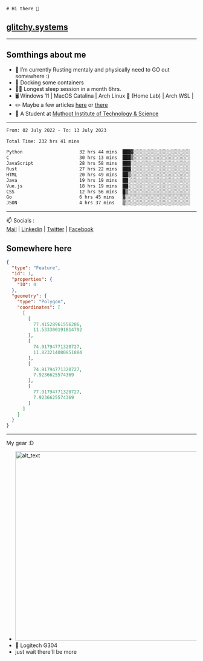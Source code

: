 ```
# Hi there 👋
```
## [glitchy.systems](https://glitchy.systems)
---

## Somthings about me



- 🌱 I’m currently Rusting mentaly and physically need to GO out somewhere :)
- 🐋 Docking some containers
- 😶‍🌫️ Longest sleep session in a month 6hrs.
- 🖥️ Windows 11 | MacOS Catalina | Arch Linux 🦩 (Home Lab) | Arch WSL |
- ✏️ Maybe a few articles [here](https://medium.com/@advaithnarayanan8) or [there](https://medium.com/@advaithnarayanan8)
- 📑 A Student at [Muthoot Institute of Technology & Science](https://mgmits.ac.in/)



---

<!--START_SECTION:waka-->

```txt
From: 02 July 2022 - To: 13 July 2023

Total Time: 232 hrs 41 mins

Python                     32 hrs 44 mins  ███▓░░░░░░░░░░░░░░░░░░░░░   14.07 %
C                          30 hrs 13 mins  ███▒░░░░░░░░░░░░░░░░░░░░░   12.99 %
JavaScript                 28 hrs 58 mins  ███░░░░░░░░░░░░░░░░░░░░░░   12.45 %
Rust                       27 hrs 22 mins  ███░░░░░░░░░░░░░░░░░░░░░░   11.77 %
HTML                       20 hrs 49 mins  ██▒░░░░░░░░░░░░░░░░░░░░░░   08.95 %
Java                       19 hrs 19 mins  ██░░░░░░░░░░░░░░░░░░░░░░░   08.30 %
Vue.js                     18 hrs 19 mins  ██░░░░░░░░░░░░░░░░░░░░░░░   07.88 %
CSS                        12 hrs 56 mins  █▒░░░░░░░░░░░░░░░░░░░░░░░   05.56 %
Go                         6 hrs 45 mins   ▓░░░░░░░░░░░░░░░░░░░░░░░░   02.90 %
JSON                       4 hrs 37 mins   ▒░░░░░░░░░░░░░░░░░░░░░░░░   01.99 %
```

<!--END_SECTION:waka-->

---

📫 Socials :<br>
[Mail](mailto:advaithnarayanan8@gmail.com) | [Linkedin](https://www.linkedin.com/in/advaith-narayanan-a72152214/) | [Twitter](https://twitter.com/advaithnarayan) | [Facebook](https://screenmessage.com/qinq)

## Somewhere here

```geojson
{
  "type": "Feature",
  "id": 1,
  "properties": {
    "ID": 0
  },
  "geometry": {
    "type": "Polygon",
    "coordinates": [
      [
        [
          77.41528961556286,
          11.533300191814792
        ],
        [
          74.91794771320727,
          11.823214080851884
        ],
        [
          74.91794771320727,
          7.9236625574369
        ],
        [
          77.91794771320727,
          7.9236625574369
        ]
      ]
    ]
  }
}
```


--- 
My gear :D

- [<img alt="alt_text" width="500px" src="https://valid.x86.fr/cache/banner/xv24bv-6.png" />](https://valid.x86.fr/xv24bv)
- 🐁 Logitech G304
- just wait there'll be more

